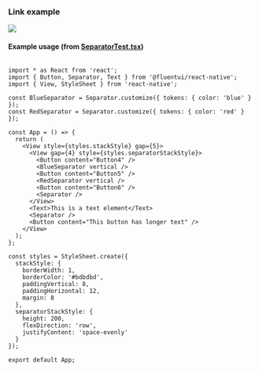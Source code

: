 ### Link example

<img src="https://res.cdn.office.net/files/fabric-cdn-prod_20230126.003-cdn-prod_20200511.001/fabric-website/images/controls/cross/Separator/Separator_windows.PNG"/>

#### Example usage (from [SeparatorTest.tsx](https://github.com/microsoft/fluentui-react-native/blob/master/apps/fluent-tester/src/FluentTester/TestComponents/Separator/SeparatorTest.tsx))

```

import * as React from 'react';
import { Button, Separator, Text } from '@fluentui/react-native';
import { View, StyleSheet } from 'react-native';

const BlueSeparator = Separator.customize({ tokens: { color: 'blue' } });
const RedSeparator = Separator.customize({ tokens: { color: 'red' } });

const App = () => {
  return (
    <View style={styles.stackStyle} gap={5}>
      <View gap={4} style={styles.separatorStackStyle}>
        <Button content="Button4" />
        <BlueSeparator vertical />
        <Button content="Button5" />
        <RedSeparator vertical />
        <Button content="Button6" />
        <Separator />
      </View>
      <Text>This is a text element</Text>
      <Separator />
      <Button content="This button has longer text" />
    </View>
  );
};

const styles = StyleSheet.create({
  stackStyle: {
    borderWidth: 1,
    borderColor: '#bdbdbd',
    paddingVertical: 8,
    paddingHorizontal: 12,
    margin: 8
  },
  separatorStackStyle: {
    height: 200,
    flexDirection: 'row',
    justifyContent: 'space-evenly'
  }
});

export default App;
```
